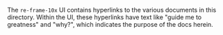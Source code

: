 The `re-frame-10x` UI contains hyperlinks to the various documents in this directory.  Within the UI, these hyperlinks have text like "guide me to greatness" and "why?", which indicates the purpose of the docs herein. 

